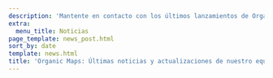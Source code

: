 ```yaml
---
description: 'Mantente en contacto con los últimos lanzamientos de Organic Maps, las noticias y las actualizaciones de nuestro equipo'
extra:
  menu_title: Noticias
page_template: news_post.html
sort_by: date
template: news.html
title: 'Organic Maps: Últimas noticias y actualizaciones de nuestro equipo'
---
```

